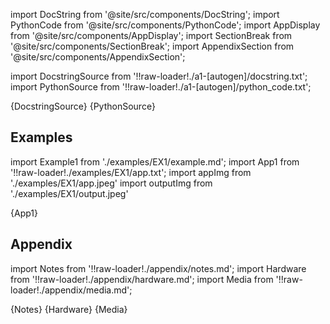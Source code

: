 <!--- Add SEO here --->

[//]: # (Custom component imports)

import DocString from '@site/src/components/DocString';
import PythonCode from '@site/src/components/PythonCode';
import AppDisplay from '@site/src/components/AppDisplay';
import SectionBreak from '@site/src/components/SectionBreak';
import AppendixSection from '@site/src/components/AppendixSection';

[//]: # (Docstring)

import DocstringSource from '!!raw-loader!./a1-[autogen]/docstring.txt';
import PythonSource from '!!raw-loader!./a1-[autogen]/python_code.txt';

<DocString>{DocstringSource}</DocString>
<PythonCode GLink='EXTRACTORS/DATAFRAME/EXTRACT_COLUMNS/EXTRACT_COLUMNS.py'>{PythonSource}</PythonCode>

<SectionBreak />

[//]: # (Examples)

## Examples

import Example1 from './examples/EX1/example.md';
import App1 from '!!raw-loader!./examples/EX1/app.txt';
import appImg from './examples/EX1/app.jpeg'
import outputImg from './examples/EX1/output.jpeg'

<AppDisplay 
    nodeLabel='EXTRACT_COLUMNS'
    appImg={appImg}
    outputImg={outputImg}
    >
    {App1}
</AppDisplay>

<Example1 />

<SectionBreak /> 

[//]: # (Appendix)

## Appendix

import Notes from '!!raw-loader!./appendix/notes.md';
import Hardware from '!!raw-loader!./appendix/hardware.md';
import Media from '!!raw-loader!./appendix/media.md';

<AppendixSection index={0} folderPath='nodes/EXTRACTORS/DATAFRAME/EXTRACT_COLUMNS/appendix/'>{Notes}</AppendixSection>
<AppendixSection index={1} folderPath='nodes/EXTRACTORS/DATAFRAME/EXTRACT_COLUMNS/appendix/'>{Hardware}</AppendixSection>
<AppendixSection index={2} folderPath='nodes/EXTRACTORS/DATAFRAME/EXTRACT_COLUMNS/appendix/'>{Media}</AppendixSection>